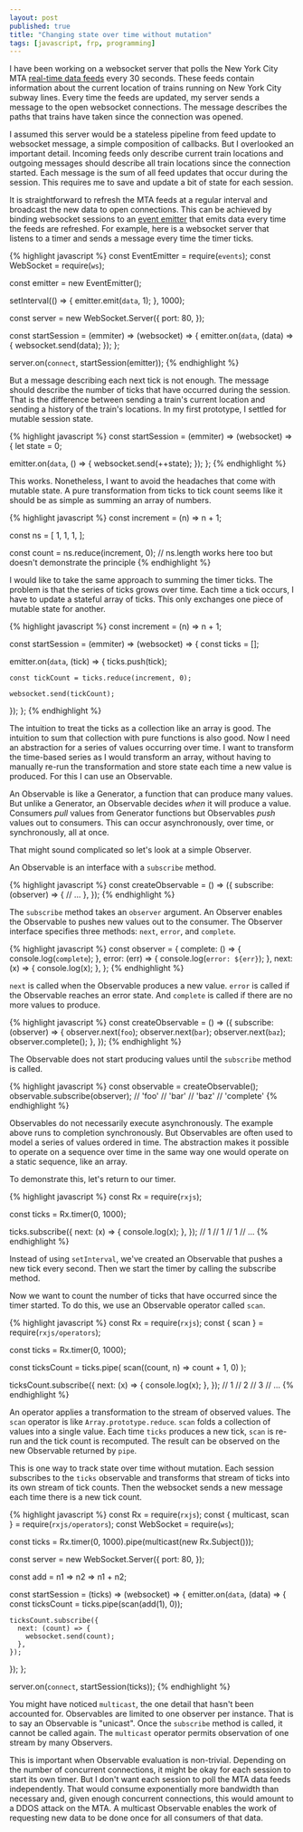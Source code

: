 ```yaml
---
layout: post
published: true
title: "Changing state over time without mutation"
tags: [javascript, frp, programming]
---
```


I have been working on a websocket server that polls the New York City MTA
[real-time data feeds](http://datamine.mta.info/) every 30 seconds.
These feeds contain information about the current location of trains running on
New York City subway lines.
Every time the feeds are updated, my server sends a message to the open
websocket connections.
The message describes the paths that trains have taken since the connection was
opened.

I assumed this server would be a stateless pipeline from feed update to
websocket message, a simple composition of callbacks.
But I overlooked an important detail.
Incoming feeds only describe current train locations and outgoing messages
should describe all train locations since the connection started.
Each message is the sum of all feed updates that occur during the session.
This requires me to save and update a bit of state for each session.

It is straightforward to refresh the MTA feeds at a regular interval and
broadcast the new data to open connections.
This can be achieved by binding websocket sessions to an [event emitter](https://nodejs.org/api/events.html)
that emits data every time the feeds are refreshed.
For example, here is a websocket server that listens to a timer and sends a
message every time the timer ticks.

{% highlight javascript %}
const EventEmitter = require(`events`);
const WebSocket = require(`ws`);

const emitter = new EventEmitter();

setInterval(() => {
  emitter.emit(`data`, 1);
}, 1000);

const server = new WebSocket.Server({ port: 80, });

const startSession = (emmiter) => (websocket) => {
  emitter.on(`data`, (data) => {
    websocket.send(data);
  });
};

server.on(`connect`, startSession(emitter));
{% endhighlight %}

But a message describing each next tick is not enough.
The message should describe the number of ticks that have occurred during the
session.
That is the difference between sending a train's current location and sending
a history of the train's locations.
In my first prototype, I settled for mutable session state.

{% highlight javascript %}
const startSession = (emmiter) => (websocket) => {
  let state = 0;

  emitter.on(`data`, () => {
    websocket.send(++state);
  });
};
{% endhighlight %}

This works.
Nonetheless, I want to avoid the headaches that come with mutable state.
A pure transformation from ticks to tick count seems like it should be as simple
as summing an array of numbers.

{% highlight javascript %}
const increment = (n) => n + 1;

const ns = [ 1, 1, 1, ];

const count = ns.reduce(increment, 0);
// ns.length works here too but doesn't demonstrate the principle
{% endhighlight %}

I would like to take the same approach to summing the timer ticks.
The problem is that the series of ticks grows over time.
Each time a tick occurs, I have to update a stateful array of ticks.
This only exchanges one piece of mutable state for another.

{% highlight javascript %}
const increment = (n) => n + 1;

const startSession = (emmiter) => (websocket) => {
  const ticks = [];

  emitter.on(`data`, (tick) => {
    ticks.push(tick);

    const tickCount = ticks.reduce(increment, 0);

    websocket.send(tickCount);
  });
};
{% endhighlight %}

The intuition to treat the ticks as a collection like an array is good.
The intuition to sum that collection with pure functions is also good.
Now I need an abstraction for a series of values occurring over time.
I want to transform the time-based series as I would transform an array, without
having to manually re-run the transformation and store state each time a new
value is produced.
For this I can use an Observable.

An Observable is like a Generator, a function that can produce many values.
But unlike a Generator, an Observable decides _when_ it will produce a value.
Consumers _pull_ values from Generator functions but Observables _push_ values
out to consumers.
This can occur asynchronously, over time, or synchronously, all at once.

That might sound complicated so let's look at a simple Observer.

An Observable is an interface with a `subscribe` method.

{% highlight javascript %}
const createObservable = () => ({
  subscribe: (observer) => {
    // ...
  },
});
{% endhighlight %}

The `subscribe` method takes an `observer` argument.
An Observer enables the Observable to pushes new values out to the consumer.
The Observer interface specifies three methods: `next`, `error`, and `complete`.

{% highlight javascript %}
const observer = {
  complete: () => {
    console.log(`complete`);
  },
  error: (err) => {
    console.log(`error: ${err}`);
  },
  next: (x) => {
    console.log(x);
  },
};
{% endhighlight %}

`next` is called when the Observable produces a new value.
`error` is called if the Observable reaches an error state.
And `complete` is called if there are no more values to produce.

{% highlight javascript %}
const createObservable = () => ({
  subscribe: (observer) => {
    observer.next(`foo`);
    observer.next(`bar`);
    observer.next(`baz`);
    observer.complete();
  },
});
{% endhighlight %}

The Observable does not start producing values until the `subscribe` method is
called.

{% highlight javascript %}
const observable = createObservable();
observable.subscribe(observer);
// 'foo'
// 'bar'
// 'baz'
// 'complete'
{% endhighlight %}

Observables do not necessarily execute asynchronously.
The example above runs to completion synchronously.
But Observables are often used to model a series of values ordered in time.
The abstraction makes it possible to operate on a sequence over time in the same
way one would operate on a static sequence, like an array.

To demonstrate this, let's return to our timer.

{% highlight javascript %}
const Rx = require(`rxjs`);

const ticks = Rx.timer(0, 1000);

ticks.subscribe({
  next: (x) => {
    console.log(x);
  },
});
// 1
// 1
// 1
// ...
{% endhighlight %}

Instead of using `setInterval`, we've created an Observable that pushes a new
tick every second.
Then we start the timer by calling the subscribe method.

Now we want to count the number of ticks that have occurred since the timer
started.
To do this, we use an Observable operator called `scan`.

{% highlight javascript %}
const Rx = require(`rxjs`);
const { scan } = require(`rxjs/operators`);

const ticks = Rx.timer(0, 1000);

const ticksCount = ticks.pipe(
  scan((count, n) => count + 1, 0)
);

ticksCount.subscribe({
  next: (x) => {
    console.log(x);
  },
});
// 1
// 2
// 3
// ...
{% endhighlight %}

An operator applies a transformation to the stream of observed values.
The `scan` operator is like `Array.prototype.reduce`.
`scan` folds a collection of values into a single value.
Each time `ticks` produces a new tick, `scan` is re-run and the tick count is
recomputed.
The result can be observed on the new Observable returned by `pipe`.

This is one way to track state over time without mutation.
Each session subscribes to the `ticks` observable and transforms that stream of 
ticks into its own stream of tick counts.
Then the websocket sends a new message each time there is a new tick count.

{% highlight javascript %}
const Rx = require(`rxjs`);
const { multicast, scan } = require(`rxjs/operators`);
const WebSocket = require(`ws`);

const ticks = Rx.timer(0, 1000).pipe(multicast(new Rx.Subject()));

const server = new WebSocket.Server({ port: 80, });

const add = n1 => n2 => n1 + n2;

const startSession = (ticks) => (websocket) => {
  emitter.on(`data`, (data) => {
    const ticksCount = ticks.pipe(scan(add(1), 0));

    ticksCount.subscribe({
      next: (count) => {
        websocket.send(count);
      },
    });
  });
};

server.on(`connect`, startSession(ticks));
{% endhighlight %}

You might have noticed `multicast`, the one detail that hasn't been accounted 
for.
Observables are limited to one observer per instance.
That is to say an Observable is "unicast".
Once the `subscribe` method is called, it cannot be called again.
The `multicast` operator permits observation of one stream by many Observers.

This is important when Observable evaluation is non-trivial.
Depending on the number of concurrent connections, it might be okay for each 
session to start its own timer.
But I don't want each session to poll the MTA data feeds independently.
That would consume exponentially more bandwidth than necessary and, given enough 
concurrent connections, this would amount to a DDOS attack on the MTA.
A multicast Observable enables the work of requesting new data to be done once
for all consumers of that data.
